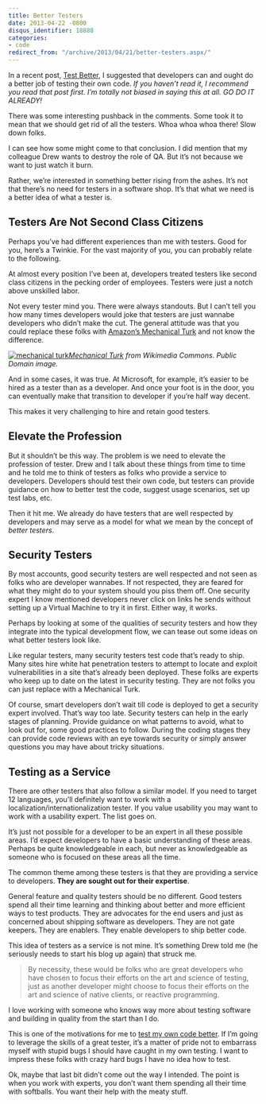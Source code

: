 ```yaml
---
title: Better Testers
date: 2013-04-22 -0800
disqus_identifier: 18888
categories:
- code
redirect_from: "/archive/2013/04/21/better-testers.aspx/"
---
```


In a recent post, [Test Better](https://haacked.com/archive/2013/03/04/test-better.aspx), I suggested that developers can and ought do a better job of testing their own code. *If you haven’t read it, I recommend you read that post first. I’m totally not biased in saying this at all. GO DO IT ALREADY!*

There was some interesting pushback in the comments. Some took it to mean that we should get rid of all the testers. Whoa whoa whoa there! Slow down folks.

I can see how some might come to that conclusion. I did mention that my colleague Drew wants to destroy the role of QA. But it’s not because we want to just watch it burn.

Rather, we’re interested in something better rising from the ashes. It’s not that there’s no need for testers in a software shop. It’s that what we need is a better idea of what a tester is.

Testers Are Not Second Class Citizens
-------------------------------------

Perhaps you’ve had different experiences than me with testers. Good for you, here’s a Twinkie. For the vast majority of you, you can probably relate to the following.

At almost every position I’ve been at, developers treated testers like second class citizens in the pecking order of employees. Testers were just a notch above unskilled labor.

Not every tester mind you. There were always standouts. But I can’t tell you how many times developers would joke that testers are just wannabe developers who didn’t make the cut. The general attitude was that you could replace these folks with [Amazon’s Mechanical
Turk](https://www.mturk.com/mturk/welcome) and not know the difference.

[![mechanical turk](https://haacked.com/images/haacked_com/WindowsLiveWriter/BetterTesters_105E3/mechanical-turk_thumb.jpg "mechanical turk")](https://haacked.com/images/haacked_com/WindowsLiveWriter/BetterTesters_105E3/mechanical-turk_2.jpg)*[Mechanical Turk](http://en.wikipedia.org/wiki/File:Tuerkischer_schachspieler_racknitz3.jpg "Mechanical Turk")
from Wikimedia Commons. Public Domain image.*

And in some cases, it was true. At Microsoft, for example, it’s easier to be hired as a tester than as a developer. And once your foot is in the door, you can eventually make that transition to developer if you’re half way decent.

This makes it very challenging to hire and retain good testers.

Elevate the Profession
----------------------

But it shouldn’t be this way. The problem is we need to elevate the profession of tester. Drew and I talk about these things from time to time and he told me to think of testers as folks who provide a service to developers. Developers should test their own code, but testers can provide guidance on how to better test the code, suggest usage scenarios, set up test labs, etc.

Then it hit me. We already do have testers that are well respected by developers and may serve as a model for what we mean by the concept of *better testers*.

Security Testers
----------------

By most accounts, good security testers are well respected and not seen as folks who are developer wannabes. If not respected, they are feared for what they might do to your system should you piss them off. One security expert I know mentioned developers never click on links he sends without setting up a Virtual Machine to try it in first. Either way, it works.

Perhaps by looking at some of the qualities of security testers and how they integrate into the typical development flow, we can tease out some ideas on what better testers look like.

Like regular testers, many security testers test code that’s ready to ship. Many sites hire white hat penetration testers to attempt to locate and exploit vulnerabilities in a site that’s already been deployed. These folks are experts who keep up to date on the latest in security testing. They are not folks you can just replace with a Mechanical Turk.

Of course, smart developers don’t wait till code is deployed to get a security expert involved. That’s way too late. Security testers can help in the early stages of planning. Provide guidance on what patterns to avoid, what to look out for, some good practices to follow. During the coding stages they can provide code reviews with an eye towards security or simply answer questions you may have about tricky situations.

Testing as a Service
--------------------

There are other testers that also follow a similar model. If you need to target 12 languages, you’ll definitely want to work with a
localization/internationalization tester. If you value usability you may want to work with a usability expert. The list goes on.

It’s just not possible for a developer to be an expert in all these possible areas. I’d expect developers to have a basic understanding of these areas. Perhaps be quite knowledgeable in each, but never as knowledgeable as someone who is focused on these areas all the time.

The common theme among these testers is that they are providing a service to developers. **They are sought out for their expertise**.

General feature and quality testers should be no different. Good testers spend all their time learning and thinking about better and more efficient ways to test products. They are advocates for the end users and just as concerned about shipping software as developers. They are not gate keepers. They are enablers. They enable developers to ship better code.

This idea of testers as a service is not mine. It’s something Drew told me (he seriously needs to start his blog up again) that struck me.

> By necessity, these would be folks who are great developers who have
> chosen to focus their efforts on the art and science of testing, just
> as another developer might choose to focus their efforts on the art
> and science of native clients, or reactive programming.

I love working with someone who knows way more about testing software and building in quality from the start than I do.

This is one of the motivations for me to [test my own code better](https://haacked.com/archive/2013/03/04/test-better.aspx). If I’m going to leverage the skills of a great tester, it’s a matter of pride not to embarrass myself with stupid bugs I should have caught in my own testing. I want to impress these folks with crazy hard bugs I have no idea how to test.

Ok, maybe that last bit didn’t come out the way I intended. The point is when you work with experts, you don’t want them spending all their time with softballs. You want their help with the meaty stuff.
